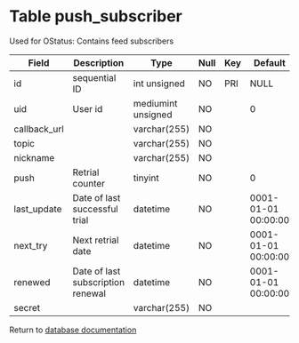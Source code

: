 Table push_subscriber
===========
Used for OStatus: Contains feed subscribers

| Field | Description | Type | Null | Key | Default | Extra |
| ----- | ----------- | ---- | ---- | --- | ------- | ----- |
| id           | sequential ID                     | int unsigned       | NO | PRI | NULL                | auto_increment |    
| uid          | User id                           | mediumint unsigned | NO |     | 0                   |                |    
| callback_url |                                   | varchar(255)       | NO |     |                     |                |    
| topic        |                                   | varchar(255)       | NO |     |                     |                |    
| nickname     |                                   | varchar(255)       | NO |     |                     |                |    
| push         | Retrial counter                   | tinyint            | NO |     | 0                   |                |    
| last_update  | Date of last successful trial     | datetime           | NO |     | 0001-01-01 00:00:00 |                |    
| next_try     | Next retrial date                 | datetime           | NO |     | 0001-01-01 00:00:00 |                |    
| renewed      | Date of last subscription renewal | datetime           | NO |     | 0001-01-01 00:00:00 |                |    
| secret       |                                   | varchar(255)       | NO |     |                     |                |    

Return to [database documentation](help/database)
